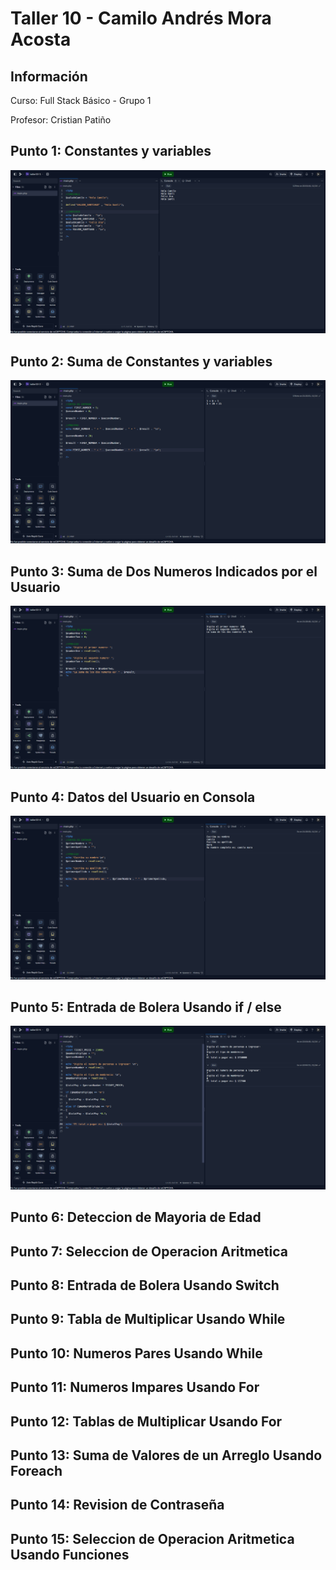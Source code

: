 <h1>Taller 10 - Camilo Andrés Mora Acosta</h1>

<h2>Información</h2>
<p>Curso: Full Stack Básico - Grupo 1</p>
<p>Profesor: Cristian Patiño</p>

<h2>Punto 1: Constantes y variables</h2>

<img src="./public/imagens/punto_1.png" alt="punto 1">

<h2>Punto 2: Suma de Constantes y variables</h2>

<img src="./public/imagens/punto_2.png" alt="punto 2">

<h2>Punto 3: Suma de Dos Numeros Indicados por el Usuario</h2>

<img src="./public/imagens/punto_3.png" alt="punto 3">

<h2>Punto 4: Datos del Usuario en Consola</h2>

<img src="./public/imagens/punto_4.png" alt="punto 4">

<h2>Punto 5: Entrada de Bolera Usando if / else</h2>

<img src="./public/imagens/punto_5.png" alt="punto 5">

<h2>Punto 6: Deteccion de Mayoria de Edad</h2>

<h2>Punto 7: Seleccion de Operacion Aritmetica</h2>

<h2>Punto 8: Entrada de Bolera Usando Switch</h2>

<h2>Punto 9: Tabla de Multiplicar Usando While</h2>

<h2>Punto 10: Numeros Pares Usando While</h2>

<h2>Punto 11: Numeros Impares Usando For</h2>

<h2>Punto 12: Tablas de Multiplicar Usando For</h2>

<h2>Punto 13: Suma de Valores de un Arreglo Usando Foreach</h2>

<h2>Punto 14: Revision de Contraseña</h2>

<h2>Punto 15: Seleccion de Operacion Aritmetica Usando Funciones</h2> 